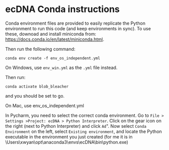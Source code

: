 # ecDNA Conda instructions

Conda environment files are provided to easily replicate the Python environment to run this code (and keep environments in sync).  To use these, downoad and install miniconda from: https://docs.conda.io/en/latest/miniconda.html.  

Then run the following command:

`conda env create -f env_os_independent.yml`

On Windows, use `env_win.yml` as the `.yml` file instead.

Then run:

`conda activate blob_bleacher`

and you should be set to go.  

On Mac, use env_os_independent.yml

In Pycharm, you need to select the correct conda environment. Go to `File > Settings >Project: ecDNA > Python Interpreter`.  Click on the gear icon on the right (next to Python Interpreter) and click `Ad`".  Now select `Conda Environment` on the left, select `Existing environment`, and locate the Python executable in the environment you just created (for me it is in \Users\xwyan\opt\anaconda3\envs\ecDNA\bin\python.exe)
